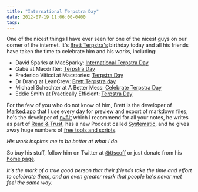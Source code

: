 ```yaml
---
title: "International Terpstra Day"
date: 2012-07-19 11:06:00-0400
tags: 
---
```


One of the nicest things I have ever seen for one of the nicest guys on our corner of the internet. It's [Brett Terpstra's](http://brettterpstra.com) birthday today and all his friends have taken the time to celebrate him and his works, including:

* David Sparks at MacSparky: [International Terpstra Day](http://www.macsparky.com/blog/2012/7/19/international-terpstra-day.html)
* Gabe at Macdrifter: [Terpstra Day](http://www.macdrifter.com/2012/07/terpstra-day/)
* Frederico Viticci at Macstories: [Terpstra Day](http://www.macstories.net/links/terpstra-day/)
* Dr Drang at LeanCrew: [Brett Terpstra day](http://www.leancrew.com/all-this/2012/07/brett-terpstra-day/)
* Michael Schechter at A Better Mess: [Celebrate Terpstra Day](http://bettermess.com/celebrate-terpstra-day/)
* Eddie Smith at Practically Efficient: [Terpstra Day](http://www.practicallyefficient.com/2012/07/19/terpstra/)

For the few of you who do not know of him, Brett is the developer of [Marked.app](http://markedapp.com) that I use every day for preview and export of markdown files, he's the developer of [nvAlt](http://brettterpstra.com/project/nvalt/) which I recommend for all your notes, he writes as part of [Read & Trust](http://readandtrust.com), has a new Podcast called [Systematic](http://5by5.tv/systematic), and he gives away huge numbers of [free tools and scripts](http://brettterpstra.com/code/). 

*His work inspires me to be better at what I do.*

So buy his stuff, follow him on Twitter at [@ttscoff](http://twitter.com/ttscoff) or just donate from his [home page](http://brettterpstra.com).

*It's the mark of a true good person that their friends take the time and effort to celebrate them, and an even greater mark that people he's never met feel the same way.*
